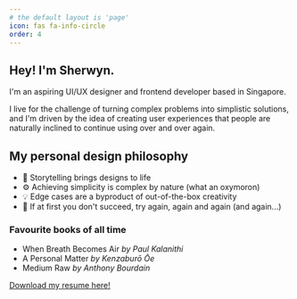 ```yaml
---
# the default layout is 'page'
icon: fas fa-info-circle
order: 4
---
```


## Hey! I'm Sherwyn.

I'm an aspiring UI/UX designer and frontend developer based in Singapore.

I live for the challenge of turning complex problems into simplistic solutions, and I'm driven by the idea of creating user experiences that people are naturally inclined to continue using over and over again.

## My personal design philosophy

- :open_book: Storytelling brings designs to life
- :gear: Achieving simplicity is complex by nature (what an oxymoron)
- :bulb: Edge cases are a byproduct of out-of-the-box creativity
- :arrows_counterclockwise: If at first you don't succeed, try again, again and again (and again...)

### Favourite books of all time

- When Breath Becomes Air _by Paul Kalanithi_
- A Personal Matter _by Kenzaburō Ōe_
- Medium Raw _by Anthony Bourdain_

[Download my resume here!](/assets/docs/sherwyn-resume.pdf)
